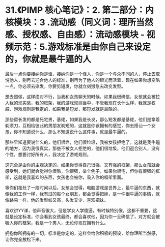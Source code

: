 # 31.《PIMP 核心笔记》：2. 第二部分：内核模块：3 .流动感（同义词：理所当然感、授权感、自由感）：流动感模块 - 视频示范：5.游戏标准是由你自己来设定的，你就是最牛逼的人

最后一点你要接纳你是谁，接纳你是一个怪人，你是一个与众不同的人，停止去取悦他人，别再去迎合他人的标准，别再为了他人的眼光而活着，现在如果你想变酷一点，你必须去染发，你要剪短发，你就立刻猴急去改变发型。

想去照做，这样绝对不行，当我和女孩聊天的时候，如果我很确信，女孩就会被拉入我的现实感，我的框架，我的游戏规则当中，不管我现在长什么样，我就是权威，游戏规则是我定的，如果我是短发，那短发就是最酷的。

那些留长发的都是死宅男，基佬，如果我是长发，那么短发都是基佬，他们是拿着剃须刀，互相给彼此的男朋友剃短的，这就是你该拥有的感觉，你去搭讪一个女孩，你不知道说什么，那么不知道说什么这件事，就是最牛逼的。

那些早知道要说什么的，他们很烂，他们很垃圾，我被女孩拒绝了，这就是我牛逼的地方，因为我很真实，那些不被女人拒绝的，他们很垃圾，他们迎合别人，没有个性，想要讨好所有人，我决定了游戏规则。

这完全是由你的主观决定的，如果你觉得自己很强，又有强的框架，那么女孩就会感受到，她们就会觉得你很酷，你很强，举个例子，如果你很宅，但你有很强的框架，这就是我喜欢的东西，女孩也会被你，吸入你的框架里面。

等你们相处了一段时间以后，女孩会觉得，电脑游戏是世界上，最牛逼的东西，就像我的工作一样，我有过的每个女朋友，都会觉得把妹，是一件很牛逼的事情，就像路易一样，他的发型线又高，头发又少，喜欢把妹。

喜欢讲YY课，他声音很大，但是学女人学傻逼，有时候特别像，这都不重要，这就是设定标准，你会看到女孩最终，都会喜欢他，因为你一旦确信了，对方就会被吸入你的框架，我是一个男人，无论你现在拥有什么。

拥抱你所拥有的一切，标准是你定的，这样会给你积极的预设，给你理所当然感，让你完全放松下来。